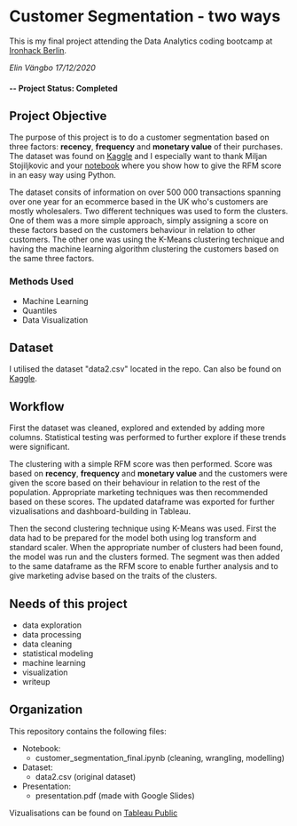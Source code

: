 # Customer Segmentation - two ways
This is my final project attending the Data Analytics coding bootcamp at [Ironhack Berlin](https://www.ironhack.com/en/berlin).

*Elin Vängbo* 
*17/12/2020* 


#### -- Project Status: Completed

## Project Objective
The purpose of this project is to do a customer segmentation based on three factors: **recency**, **frequency** and **monetary value** of their purchases. The dataset was found on [Kaggle](https://www.kaggle.com/carrie1/ecommerce-data) and I especially want to thank Miljan Stojiljkovic and your [notebook](https://www.kaggle.com/miljan/customer-segmentation) where you show how to give the RFM score in an easy way using Python. 

The dataset consits of information on over 500 000 transactions spanning over one year for an ecommerce based in the UK who's customers are mostly wholesalers. Two different techniques was used to form the clusters. One of them was a more simple approach, simply assigning a score on these factors based on the customers behaviour in relation to other customers. The other one was using the K-Means clustering technique and having the machine learning algorithm clustering the customers based on the same three factors. 

### Methods Used
* Machine Learning
* Quantiles 
* Data Visualization

## Dataset 
I utilised the dataset "data2.csv" located in the repo. Can also be found on [Kaggle](https://www.kaggle.com/carrie1/ecommerce-data). 

## Workflow
First the dataset was cleaned, explored and extended by adding more columns. Statistical testing was performed to further explore if these trends were significant. 

The clustering with a simple RFM score was then performed. Score was based on **recency**, **frequency** and **monetary value** and the customers were given the score based on their behaviour in relation to the rest of the population. Appropriate marketing techniques was then recommended based on these scores. The updated dataframe was exported for further vizualisations and dashboard-building in Tableau. 

Then the second clustering technique using K-Means was used. First the data had to be prepared for the model both using log transform and standard scaler. When the appropriate number of clusters had been found, the model was run and the clusters formed. The segment was then added to the same dataframe as the RFM score to enable further analysis and to give marketing advise based on the traits of the clusters. 

## Needs of this project
- data exploration
- data processing
- data cleaning
- statistical modeling
- machine learning
- visualization
- writeup

## Organization
This repository contains the following files:
- Notebook:
    - customer_segmentation_final.ipynb (cleaning, wrangling, modelling)
- Dataset:
    - data2.csv (original dataset)
- Presentation: 
    - presentation.pdf (made with Google Slides)

Vizualisations can be found on [Tableau Public](https://public.tableau.com/profile/elin.v.ngbo#!/vizhome/EcommerceCustomerSegmentation/SegmentOverview)


